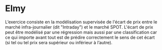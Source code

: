 # Elmy
L’exercice consiste en la modélisation supervisée de l'écart de prix entre le marché infra-journalier (dit "Intraday") et le marché SPOT. L'écart de prix peut être modélisé par une régression mais aussi par une classification car ce qui importe avant tout est de prédire correctement le sens de cet écart (si tel ou tel prix sera supérieur ou inférieur à l’autre).